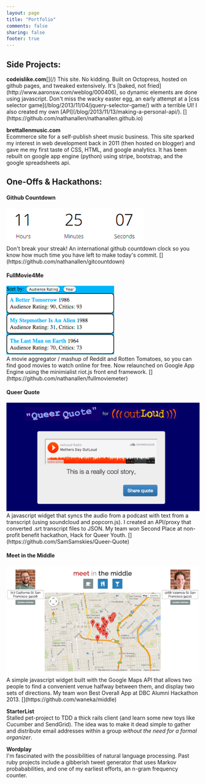 ```yaml
---
layout: page
title: "Portfolio"
comments: false
sharing: false
footer: true
---
```


<h2>Side Projects:</h2>
<strong>codeislike.com</strong><span id="portfolio-links">[<i class='fa fa-external-link'></i>](/)</span>  
This site. No kidding. Built on Octopress, hosted on github pages, and tweaked extensively. It's [baked, not fried](http://www.aaronsw.com/weblog/000406), so dynamic elements are done using javascript. Don't miss the wacky easter egg, an early attempt at a [css selector game](/blog/2013/11/04/jquery-selector-game/) with a terrible UI! I also created my own [API](/blog/2013/11/13/making-a-personal-api/). [<i class='fa fa-code'></i>](https://github.com/nathanallen/nathanallen.github.io)

<strong>brettallenmusic.com</strong><span id="portfolio-links">[<i class='fa fa-external-link'></i>](http://brett-allen-music.com)</span>  
Ecommerce site for a self-publish sheet music business. This site sparked my interest in web development back in 2011 (then hosted on blogger) and gave me my first taste of CSS, HTML, and google analytics. It has been rebuilt on google app engine (python) using stripe, bootstrap, and the google spreadsheets api.

<h2>One-Offs & Hackathons:</h2>
<h4>Github Countdown</h4>
<a href="http://gitcountdown.herokuapp.com"><img src="/images/portfolio/gitcountdown.png"></a><br>
Don't break your streak! An international github countdown clock so you know how much time you have left to make today's commit. [<i class='fa fa-code'></i>](https://github.com/nathanallen/gitcountdown)

<h4>FullMovie4Me</h4>
<a href="http://fullmovie4me.appspot.com"><img src="/images/portfolio/fullmovie.png"></a><br>
A movie aggregator / mashup of Reddit and Rotten Tomatoes, so you can find good movies to watch online for free. Now relaunched on Google App Engine using the minimialist riot.js front end framework. [<i class='fa fa-code'></i>](https://github.com/nathanallen/fullmoviemeter)

<h4>Queer Quote</h4> 
<a href="http://queerquote.com/"><img src="/images/portfolio/queerquote.png"></a>
A javascript widget that syncs the audio from a podcast with text from a transcript (using soundcloud and popcorn.js). I created an API/proxy that converted .srt transcript files to JSON. My team won Second Place at non-profit benefit hackathon, Hack for Queer Youth. [<i class='fa fa-code'></i>](https://github.com/SamSamskies/Queer-Quote)

<h4>Meet in the Middle</h4> 
<a href="http://waneka.github.io/middle"><img src="/images/portfolio/middle.png"></a>
A simple javascript widget built with the Google Maps API that allows two people to find a convenient venue halfway between them, and display two sets of directions. My team won Best Overall App at DBC Alumni Hackathon 2013. [<i class='fa fa-code'></i>](https://github.com/waneka/middle)

<strong>StarterList</strong><span id="portfolio-links">[<i class='fa fa-external-link'></i>](https://github.com/nathanallen/starterlist)</span>  
Stalled pet-project to TDD a thick rails client (and learn some new toys like Cucumber and SendGrid). The idea was to make it dead simple to gather and distribute email addresses within a group *without the need for a formal organizer*.

<strong>Wordplay</strong><span id="portfolio-links"> [<i class='fa fa-external-link'></i>](https://github.com/nathanallen/wordplay)</span>  
I'm fascinated with the possibilities of natural language processing. Past ruby projects include a gibberish tweet generator that uses Markov probababilities, and one of my earliest efforts, an n-gram frequency counter.